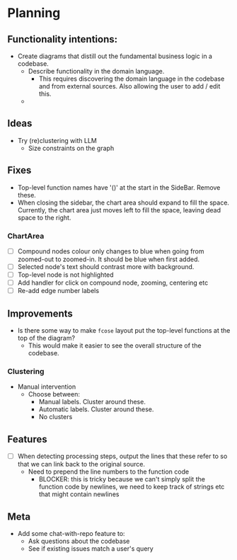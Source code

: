 # Planning

## Functionality intentions:

- Create diagrams that distill out the fundamental business logic in a codebase. 
  - Describe functionality in the domain language. 
    - This requires discovering the domain language in the codebase and from external sources. Also allowing the user to add / edit this.
  - 

## Ideas

- Try (re)clustering with LLM
  - Size constraints on the graph


## Fixes

- Top-level function names have '()' at the start in the SideBar. Remove these.
- When closing the sidebar, the chart area should expand to fill the space. Currently, the chart area just moves left to fill the space, leaving dead space to the right.

### ChartArea

- [ ] Compound nodes colour only changes to blue when going from zoomed-out to zoomed-in. It should be blue when first added.
- [ ] Selected node's text should contrast more with background.
- [ ] Top-level node is not highlighted
- [ ] Add handler for click on compound node, zooming, centering etc
- [ ] Re-add edge number labels

## Improvements

- Is there some way to make `fcose` layout put the top-level functions at the top of the diagram?
  - This would make it easier to see the overall structure of the codebase.

### Clustering

- Manual intervention
  - Choose between: 
    - Manual labels. Cluster around these.
    - Automatic labels. Cluster around these.
    - No clusters

## Features

- [ ] When detecting processing steps, output the lines that these refer to so that we can link back to the original source.
  - Need to prepend the line numbers to the function code
    - BLOCKER: this is tricky because we can't simply split the function code by newlines, we need to keep track of strings etc that might contain newlines

## Meta

- Add some chat-with-repo feature to:
  - Ask questions about the codebase
  - See if existing issues match a user's query